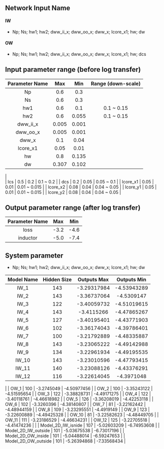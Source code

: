 ## Network Input Name
#### IW 
- Np; Ns; hw1; hw2; dww_ii_x; dww_oo_x; dww_x; lcore_x1; hw; dw
#### OW
- Np; Ns; hw1; hw2; dww_ii_x; dww_oo_x; dww_x; lcore_x1; hw; dcs

## Input parameter range (before log transfer)
| Parameter Name | Max          | Min         | Range (down-scale) | 
| :------------: | :----------: | :---------: | :----------------: |
| Np             | 0.6          | 0.3         |                    |
| Ns             | 0.6          | 0.3         |                    |
| hw1            | 0.6          | 0.1         | 0.1 ~ 0.15         |
| hw2            | 0.6          | 0.055       | 0.1 ~ 0.15         |
| dww_ii_x       | 0.005        | 0.001       |                    | 
| dww_oo_x       | 0.005        | 0.001       |                    |
| dww_x          | 0.1          | 0.04        |                    |
| lcore_x1       | 0.05         | 0.01        |                    |
| hw             | 0.8          | 0.135       |                    |
| dw             | 0.307        | 0.102       |                    |
|  
| lcs            | 0.5          | 0.2         | 0.1 ~ 0.2          |
| dcs            | 0.2          | 0.05        | 0.05 ~ 0.1         |
| lcore_x1       | 0.05         | 0.01        | 0.01 ~ 0.015       |
| lcore_x2       | 0.08         | 0.04        | 0.04 ~ 0.05        |
| lcore_y1       | 0.05         | 0.01        | 0.01 ~ 0.015       |
| lcore_y2       | 0.08         | 0.04        | 0.04 ~ 0.05        |

## Output parameter range (after log transfer)
| Parameter Name | Max          | Min         | 
| :------------: | :----------: | :---------: |
| loss           | -3.2         | -4.6        |   
| inductor       | -5.0         | -7.4        |   

## System parameter
- Np; Ns; hw1; hw2; dww_ii_x; dww_oo_x; dww_x; lcore_x1; hw; dw

|  Model Name   | Hidden Size  | Outputs Max | Outputs Min | 
| :-----------: | :----------: | :---------: | :---------: |
| IW_1          | 143          | -3.29317984 | -4.53943289 |
| IW_2          | 143          | -3.36737064 | -4.5309147  |
| IW_3          | 122          | -3.40059732 | -4.51019615 |
| IW_4          | 143          | -3.4115266  | -4.47865267 |
| IW_5          | 127          | -3.40195401 | -4.43771903 |
| IW_6          | 102          | -3.36174043 | -4.39786401 |
| IW_7          | 100          | -3.21792889 | -4.48335887 |
| IW_8          | 143          | -3.23065222 | -4.49142988 |
| IW_9          | 134          | -3.22961934 | -4.49195535 |
| IW_10         | 143          | -3.23010596 | -4.47793415 |
| IW_11         | 140          | -3.23088126 | -4.43376291 |
| IW_12         | 116          | -3.22614045 | -4.3971048  |
|
| OW_1          | 100          | -3.2745049  | -4.50977456 |
| OW_2          | 100          | -3.35243122 | -4.51595654 |
| OW_3          | 122          | -3.38828731 | -4.49171275 |
| OW_4          | 122          | -3.40118761 | -4.46618982 |
| OW_5          | 126          | -3.36208019 | -4.42253118 |
| OW_6          | 102          | -3.3260396  | -4.38140807 |
| OW_7          | 81           | -3.22162442 | -4.48944159 |
| OW_8          | 109          | -3.23295551 | -4.4919149  |
| OW_9          | 123          | -3.22600889 | -4.49425328 |
| OW_10         | 81           | -3.22582623 | -4.48449705 |
| OW_11         | 111          | -3.23186529 | -4.46634231 |
| OW_12         | 125          | -3.22705518 | -4.41474236 |
|
| Model_2D_IW_isnide  | 107          | -5.02603209 | -6.74953608 |
| Model_2D_IW_outside | 101          | -5.03675538 | -6.73017196 |
| Model_2D_OW_inside  | 101          | -5.04488014 | -6.59247653 |
| Model_2D_OW_outside | 101          | -5.26394868 | -7.33568434 |

